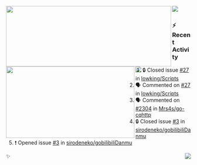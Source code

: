 <p>
  <p>
  <img align="left" width="450" height="165" src="https://github-readme-stats-git-masterrstaa-rickstaa.vercel.app/api?username=lowking&bg_color=0D1116&theme=synthwave&show_icons=true&hide_border=true&line_height=20&title_color=4E7C65&icon_color=555&show_owner=true&text_color=777&count_private=true"/>
  </p>
  <p>
  <img align="left" width="350" height="195" src="https://github-readme-stats-git-masterrstaa-rickstaa.vercel.app/api/top-langs/?layout=compact&username=lowking&bg_color=0D1116&theme=synthwave&show_icons=true&hide_border=true&line_height=20&title_color=4E7C65&icon_color=555&show_owner=true&text_color=777&hide&langs_count=4"/>
  </p>
  <p>
    <a align="left" href="https://t.me/Violettoy_bot"><img src="https://img.shields.io/badge/Telegram-%2352A4DB.svg?&style=social&logo=telegram&logoColor=white" /></a>&nbsp;&nbsp;
<!--     <img align="left" src="https://github.com/lowking/lowking/workflows/Waka%20Readme/badge.svg" />&nbsp;&nbsp; -->
    <img align="left" src="https://github.com/lowking/lowking/workflows/Activity%20Readme/badge.svg" />
  </p>
</p>

### :zap: Recent Activity

<!--START_SECTION:activity-->
1. 🔒 Closed issue [#27](https://github.com/lowking/Scripts/issues/27) in [lowking/Scripts](https://github.com/lowking/Scripts)
2. 🗣 Commented on [#27](https://github.com/lowking/Scripts/issues/27#issuecomment-1665354410) in [lowking/Scripts](https://github.com/lowking/Scripts)
3. 🗣 Commented on [#2304](https://github.com/Mrs4s/go-cqhttp/issues/2304#issuecomment-1660454344) in [Mrs4s/go-cqhttp](https://github.com/Mrs4s/go-cqhttp)
4. 🔒 Closed issue [#3](https://github.com/sirodeneko/gobilibiliDanmu/issues/3) in [sirodeneko/gobilibiliDanmu](https://github.com/sirodeneko/gobilibiliDanmu)
5. ❗ Opened issue [#3](https://github.com/sirodeneko/gobilibiliDanmu/issues/3) in [sirodeneko/gobilibiliDanmu](https://github.com/sirodeneko/gobilibiliDanmu)
<!--END_SECTION:activity-->

✨<img align="right" src="http://profile-counter.glitch.me/lowking/count.svg"/>
